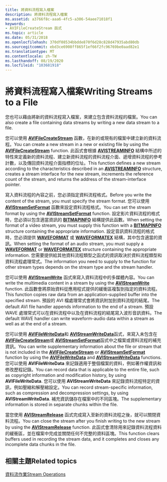 ```yaml
---
title: 將資料流程寫入檔案
description: 將資料流程寫入檔案
ms.assetid: a3766f8c-aaa6-4fc5-a306-54aee71018f1
keywords:
- AVIFileCreateStream 函式
ms.topic: article
ms.date: 05/31/2018
ms.openlocfilehash: 370df08534bbdde870f6d28c828d47935abd80db
ms.sourcegitcommit: ebd3ce6908ff865f1ef66f2fc96769be0aad82e1
ms.translationtype: MT
ms.contentlocale: zh-TW
ms.lasthandoff: 08/19/2020
ms.locfileid: "103681918"
---
```

# <a name="writing-streams-to-a-file"></a><span data-ttu-id="05d29-104">將資料流程寫入檔案</span><span class="sxs-lookup"><span data-stu-id="05d29-104">Writing Streams to a File</span></span>

<span data-ttu-id="05d29-105">您也可以藉由將新的資料流程寫入檔案，來建立包含資料流程的檔案。</span><span class="sxs-lookup"><span data-stu-id="05d29-105">You can also create a file containing data streams by writing a new data stream to a file.</span></span>

<span data-ttu-id="05d29-106">您可以使用 [**AVIFileCreateStream**](/windows/desktop/api/Vfw/nf-vfw-avifilecreatestream) 函數，在新的或現有的檔案中建立新的資料流程。</span><span class="sxs-lookup"><span data-stu-id="05d29-106">You can create a new stream in a new or existing file by using the [**AVIFileCreateStream**](/windows/desktop/api/Vfw/nf-vfw-avifilecreatestream) function.</span></span> <span data-ttu-id="05d29-107">此函式會根據 [**AVISTREAMINFO**](/windows/desktop/api/Vfw/ns-vfw-avistreaminfoa) 結構中所述的特性來定義新的資料流程、建立新資料流程的資料流程介面、遞增資料流程的參考計數，以及傳回資料流程介面指標的位址。</span><span class="sxs-lookup"><span data-stu-id="05d29-107">This function defines a new stream according to the characteristics described in an [**AVISTREAMINFO**](/windows/desktop/api/Vfw/ns-vfw-avistreaminfoa) structure, creates a stream interface for the new stream, increments the reference count of the stream, and returns the address of the stream-interface pointer.</span></span>

<span data-ttu-id="05d29-108">寫入資料流程的內容之前，您必須指定資料流程格式。</span><span class="sxs-lookup"><span data-stu-id="05d29-108">Before you write the content of the stream, you must specify the stream format.</span></span> <span data-ttu-id="05d29-109">您可以使用 [**AVIStreamSetFormat**](/windows/desktop/api/Vfw/nf-vfw-avistreamsetformat) 函數來設定資料流程格式。</span><span class="sxs-lookup"><span data-stu-id="05d29-109">You can set the stream format by using the [**AVIStreamSetFormat**](/windows/desktop/api/Vfw/nf-vfw-avistreamsetformat) function.</span></span> <span data-ttu-id="05d29-110">設定影片資料流程的格式時，您必須以包含適當資訊的 [**BITMAPINFO**](/windows/win32/api/wingdi/ns-wingdi-bitmapinfo) 結構提供此函數。</span><span class="sxs-lookup"><span data-stu-id="05d29-110">When setting the format of a video stream, you must supply this function with a [**BITMAPINFO**](/windows/win32/api/wingdi/ns-wingdi-bitmapinfo) structure containing the appropriate information.</span></span> <span data-ttu-id="05d29-111">設定音訊資料流程的格式時，您必須提供 [**WAVEFORMAT**](/windows/win32/api/mmreg/ns-mmreg-waveformat) 或 [**WAVEFORMATEX**](/windows/win32/api/mmeapi/ns-mmeapi-waveformatex) 結構，其中包含適當的資訊。</span><span class="sxs-lookup"><span data-stu-id="05d29-111">When setting the format of an audio stream, you must supply a [**WAVEFORMAT**](/windows/win32/api/mmreg/ns-mmreg-waveformat) or [**WAVEFORMATEX**](/windows/win32/api/mmeapi/ns-mmeapi-waveformatex) structure containing the appropriate information.</span></span> <span data-ttu-id="05d29-112">您需要提供給其他資料流程類型之函式的資訊取決於資料流程類型和資料流程處理常式。</span><span class="sxs-lookup"><span data-stu-id="05d29-112">The information you need to supply to the function for other stream types depends on the stream type and the stream handler.</span></span>

<span data-ttu-id="05d29-113">您可以使用 [**AVIStreamWrite**](/windows/desktop/api/Vfw/nf-vfw-avistreamwrite) 函式來寫入資料流程中的多媒體內容。</span><span class="sxs-lookup"><span data-stu-id="05d29-113">You can write the multimedia content in a stream by using the [**AVIStreamWrite**](/windows/desktop/api/Vfw/nf-vfw-avistreamwrite) function.</span></span> <span data-ttu-id="05d29-114">此函數會將原始資料從應用程式提供的緩衝區複製到指定的資料流程。</span><span class="sxs-lookup"><span data-stu-id="05d29-114">This function copies raw data from an application-supplied buffer into the specified stream.</span></span> <span data-ttu-id="05d29-115">預設的 AVI 檔處理常式會將資訊附加到資料流程的結尾。</span><span class="sxs-lookup"><span data-stu-id="05d29-115">The default AVI file handler appends information to the end of a stream.</span></span> <span data-ttu-id="05d29-116">預設 WAVE 處理常式可以在資料流程中以及在資料流程的結尾寫入波形音訊資料。</span><span class="sxs-lookup"><span data-stu-id="05d29-116">The default WAVE handler can write waveform-audio data within a stream as well as at the end of a stream.</span></span>

<span data-ttu-id="05d29-117">您可以使用 [**AVIFileWriteData**](/windows/desktop/api/Vfw/nf-vfw-avifilewritedata)和 [**AVIStreamWriteData**](/windows/desktop/api/Vfw/nf-vfw-avistreamwritedata)函式，來寫入未包含在 [**AVIFileCreateStream**](/windows/desktop/api/Vfw/nf-vfw-avifilecreatestream)或 [**AVIStreamSetFormat**](/windows/desktop/api/Vfw/nf-vfw-avistreamsetformat)函式中之檔案或資料流程的補充資訊。</span><span class="sxs-lookup"><span data-stu-id="05d29-117">You can write supplementary information about the file or stream that is not included in the [**AVIFileCreateStream**](/windows/desktop/api/Vfw/nf-vfw-avifilecreatestream) or [**AVIStreamSetFormat**](/windows/desktop/api/Vfw/nf-vfw-avistreamsetformat) function by using the [**AVIFileWriteData**](/windows/desktop/api/Vfw/nf-vfw-avifilewritedata) and [**AVIStreamWriteData**](/windows/desktop/api/Vfw/nf-vfw-avistreamwritedata) functions.</span></span> <span data-ttu-id="05d29-118">您可以使用 **AVIFileWriteData** 來記錄適用于整個檔案的資料，例如著作權資訊和修改歷程記錄。</span><span class="sxs-lookup"><span data-stu-id="05d29-118">You can record data that is applicable to the entire file, such as copyright information and modification history, by using **AVIFileWriteData**.</span></span> <span data-ttu-id="05d29-119">您可以使用 **AVIStreamWriteData** 來記錄資料流程特定的資訊，例如壓縮和解壓縮設定。</span><span class="sxs-lookup"><span data-stu-id="05d29-119">You can record stream-specific information, such as compression and decompression settings, by using **AVIStreamWriteData**.</span></span> <span data-ttu-id="05d29-120">補充資訊儲存在檔案中的不同區塊。</span><span class="sxs-lookup"><span data-stu-id="05d29-120">The supplementary information is stored in separate chunks within the file.</span></span>

<span data-ttu-id="05d29-121">當您使用 [**AVIStreamRelease**](/windows/desktop/api/Vfw/nf-vfw-avistreamrelease) 函式完成寫入至新的資料流程之後，就可以關閉資料流程。</span><span class="sxs-lookup"><span data-stu-id="05d29-121">You can close the stream after you finish writing to the new stream by using the [**AVIStreamRelease**](/windows/desktop/api/Vfw/nf-vfw-avistreamrelease) function.</span></span> <span data-ttu-id="05d29-122">此函式會清除用來記錄資料流程資料的緩衝區，並在檔案中完成並關閉任何不完整的資料區塊。</span><span class="sxs-lookup"><span data-stu-id="05d29-122">This function clears buffers used in recording the stream data, and it completes and closes any incomplete data chunks in the file.</span></span>

## <a name="related-topics"></a><span data-ttu-id="05d29-123">相關主題</span><span class="sxs-lookup"><span data-stu-id="05d29-123">Related topics</span></span>

<dl> <dt>

[<span data-ttu-id="05d29-124">資料流作業</span><span class="sxs-lookup"><span data-stu-id="05d29-124">Stream Operations</span></span>](stream-operations.md)
</dt> </dl>

 

 